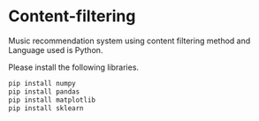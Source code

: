 # Content-filtering
Music recommendation system using content filtering method and Language used is Python.

Please install the following libraries.
 
 
```python
pip install numpy 
pip install pandas
pip install matplotlib
pip install sklearn
```
